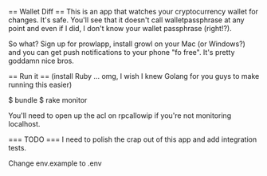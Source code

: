 == Wallet Diff ==
This is an app that watches your cryptocurrency wallet for changes.  It's safe.  You'll see that it doesn't call walletpassphrase at any point and even if I did, I don't know your wallet passphrase (right!?).

So what?  Sign up for prowlapp, install growl on your Mac (or Windows?) and you can get push notifications to your phone "fo free".  It's pretty goddamn nice bros.

== Run it ==
(install Ruby ... omg, I wish I knew Golang for you guys to make running this easier)

$ bundle
$ rake monitor

You'll need to open up the acl on rpcallowip if you're not monitoring localhost.


=== TODO ===
I need to polish the crap out of this app and add integration tests.

Change env.example to .env